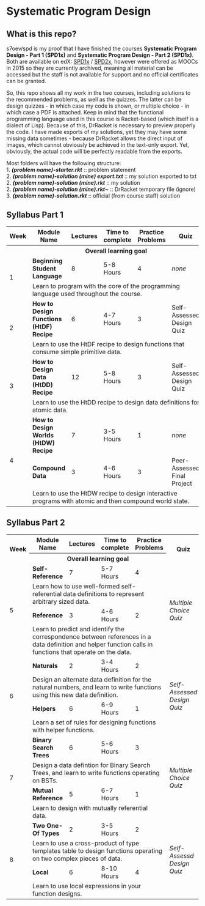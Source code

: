 # Systematic Program Design

## What is this repo?
s7oev/spd is my proof that I have finished the courses **Systematic Program Design - Part 1 (SPD1x)** and **Systematic Program Design - Part 2 (SPD1x)**. Both are available on edX: [SPD1x](https://courses.edx.org/courses/course-v1:UBCx+SPD1x+2T2015/course/) / [SPD2x](https://courses.edx.org/courses/course-v1:UBCx+SPD2x+2T2015/course/), however were offered as MOOCs in 2015 so they are currently archived, meaning all material can be accessed but the staff is not available for support and no official certificates can be granted.

So, this repo shows all my work in the two courses, including solutions to the recommended problems, as well as the quizzes. The latter can be design quizzes - in which case my code is shown, or multiple choice - in which case a PDF is attached. Keep in mind that the functional programming language used in this course is Racket-based (which itself is a dialect of Lisp). Because of this, DrRacket is necessary to preview properly the code. I have made exports of my solutions, yet they may have some missing data sometimes - because DrRacket allows the direct input of images, which cannot obviously be achieved in the text-only export. Yet, obviously, the actual code will be perfectly readable from the exports.

Most folders will have the following structure:  
1\. **_(problem name)-starter.rkt_** :: problem statement  
2\. **_(problem name)-solution (mine) export.txt_** :: my solution exported to txt  
2\. **_(problem name)-solution (mine).rkt_** :: my solution  
2\. **_(problem name)-solution (mine).rkt~_** :: DrRacket temporary file (ignore)  
3\. **_(problem name)-solution.rkt_** :: official (from course staff) solution  

## Syllabus Part 1

<table>
  <tr>
    <th>Week</th>
    <th width=25%>Module Name</th>
    <th>Lectures</th>  
    <th>Time to complete</th>  
    <th>Practice Problems</th>  
    <th width=14%>Quiz</th>
  </tr>
  <tr>
  <th colspan="1">
  </th> 
  <th colspan="5">Overall learning goal</th> 
  </tr>

  <tr>
    <td rowspan="2">1</td>
    <td><strong>Beginning Student Language</strong></td>
    <td>8</td>
    <td>5-8 Hours</td>
    <td>4</td>
    <td><i>none</i></td>
  </tr>

  <tr>
  
  <td colspan="5">Learn to program with the core of the programming language used throughout the course.</td>
  </tr>




  <tr>
    <td rowspan="2">2</td>
    <td><strong>How to Design Functions (HtDF) Recipe</strong></td>
    <td>6</td>
    <td>4-7 Hours</td>
    <td>3</td>
    <td>Self-Assessed Design Quiz</td>
  </tr>
  
  <tr>
  <td colspan="5">Learn to use the HtDF recipe to design functions that consume simple primitive data.</td>
    
  
  <tr>
    <td rowspan="2">3</td>
    <td><strong>How to Design Data (HtDD) Recipe</strong></td>
    <td>12</td>
    <td>5-8 Hours</td>
    <td>3</td>
    <td>Self-Assessed Design Quiz</td>
  </tr>
  
  <tr>	
  <td colspan="5">Learn to use the HtDD recipe to design data definitions for atomic data.</td>
    
 
  <tr>
    <td rowspan="3">4</td>
    <td><strong>How to Design Worlds (HtDW) Recipe</strong></td>
    <td>7</td>
    <td>3-5 Hours</td>
    <td>1</td>
    <td><i>none</i></td>
  </tr>
  
  <tr>
    <td><strong>Compound Data</strong></td>
    <td>3</td>
    <td>4-6 Hours</td>
    <td>3</td>
    <td>Peer-Assessed Final Project</td>
  </tr>
  
  <tr>		
  <td colspan="5">Learn to use the HtDW recipe to design interactive programs with atomic and then compound world state.</td>
  </tr>
</table>

## Syllabus Part 2

<table>
<tbody>
<tr>
  <th rowspan="2">Week</th>
  <th width="25%">Module Name</th>
  <th>Lectures</th>
  <th>Time to complete</th>
  <th>Practice Problems</th>
  <th rowspan="2" width="14%">Quiz</th>
</tr>
<tr>
  <th colspan="4">Overall learning goal</th>
</tr>

<tr>
  <td rowspan="4">5</td>
  <td><strong>Self-Reference</strong></td>
  <td>7</td>
  <td>5-7 Hours</td>
  <td>4</td>
  <td rowspan ="4"><i>Multiple Choice Quiz</i></td>
</tr>
<tr>
  <td colspan="4">Learn how to use well-formed self-referential data definitions to represent arbitrary sized data.</td>
</tr>
<tr>
  <td><strong>Reference</strong></td>
  <td>3</td>
  <td>4-6 Hours</td>
  <td>2</td>
</tr>
<tr>
 <td colspan="4">Learn to predict and identify the correspondence between references in a data definition and helper function calls in functions that operate on the data.</td>
</tr>

<tr>
  <td rowspan="4">6</td>
  <td><strong>Naturals</strong></td>
  <td>2</td>
  <td>3-4 Hours</td>
  <td>2</td>
  <td rowspan ="4"><i>Self-Assessed Design Quiz</i></td>
</tr>
<tr>
  <td colspan="4">Design an alternate data definition for the natural numbers, and learn to write functions using this new data definition.</td>
</tr>
<tr>
  <td><strong>Helpers</strong></td>
  <td>6</td>
  <td>6-9 Hours</td>
  <td>1</td>
</tr>
<tr>
  <td colspan="4">Learn a set of rules for designing functions with helper functions.</td>
</tr>

<tr>
  <td rowspan="4">7</td>
  <td><strong>Binary Search Trees</strong></td>
  <td>6</td>
  <td>5-6 Hours</td>
  <td>3</td>
  <td rowspan ="4"><i>Multiple Choice Quiz</i></td>
</tr>
<tr>
  <td colspan="4">Design a data defintion for Binary Search Trees, and learn to write functions operating on BSTs.</td>
</tr>
<tr>
  <td><strong>Mutual Reference</strong></td>
  <td>5</td>
  <td>6-7 Hours</td>
  <td>1</td>
</tr>
<tr>
  <td colspan="4">Learn to design with mutually referential data.</td>
</tr>

<tr>
  <td rowspan="4">8</td>
  <td><strong>Two One-Of Types</strong></td>
  <td>2</td>
  <td>3-5 Hours</td>
  <td>2</td>
  <td rowspan ="4"><i>Self-Assessd Design Quiz</i></td>
</tr>
<tr>
  <td colspan="4">Learn to use a cross-product of type templates table to design functions operating on two complex pieces of data.</td>
</tr>
<tr>
  <td><strong>Local</strong></td>
  <td>6</td>
  <td>8-10 Hours</td>
  <td>4</td>
</tr>
<tr>
  <td colspan="4">Learn to use local expressions in your function designs.</td>
</tr>

</tbody>
</table>
